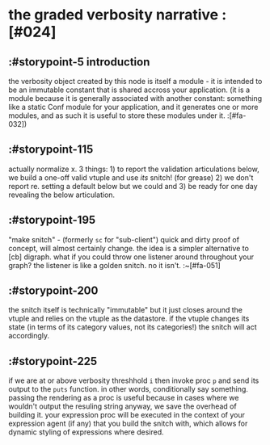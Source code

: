 # the graded verbosity narrative :[#024]


## :#storypoint-5 introduction

the verbosity object created by this node is itself a module - it is intended
to be an immutable constant that is shared accross your application. (it is a
module because it is generally associated with another constant: something
like a static Conf module for your application, and it generates one or more
modules, and as such it is useful to store these modules under it. :[#fa-032])



## :#storypoint-115

actually normalize x. 3 things: 1) to report the validation articulations
below, we build a one-off valid vtuple and use *its* snitch! (for grease) 2)
we don't report re. setting a default below but we could and 3) be ready for
one day revealing the below articulation.



## :#storypoint-195

"make snitch" - (formerly `sc` for "sub-client")
quick and dirty proof of concept, will almost certainly change. the idea is a
simpler alternative to [cb] digraph. what if you could throw one listener around
throughout your graph? the listener is like a golden snitch. no it isn't.
:~[#fa-051]



## :#storypoint-200

the snitch itself is technically "immutable" but it just closes around the
vtuple and relies on the vtuple as the datastore. if the vtuple changes its
state (in terms of its category values, not its categories!) the snitch will
act accordingly.



## :#storypoint-225

if we are at or above verbosity threshhold `i` then invoke proc `p` and send
its output to the `puts` function. in other words, conditionally say
something. passing the rendering as a proc is useful because in cases where we
wouldn't output the resuling string anyway, we save the overhead of building
it. your expression proc will be executed in the context of your expression
agent (if any) that you build the snitch with, which allows for dynamic
styling of expressions where desired.
